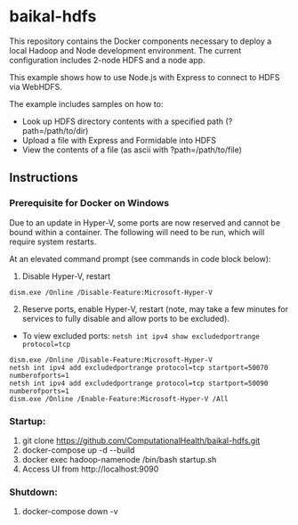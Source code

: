 baikal-hdfs
=============
This repository contains the Docker components necessary to deploy a local Hadoop and Node development environment. The current configuration includes 2-node HDFS and a node app.

This example shows how to use Node.js with Express to connect to HDFS via WebHDFS. 

The example includes samples on how to:
 - Look up HDFS directory contents with a specified path (?path=/path/to/dir)
 - Upload a file with Express and Formidable into HDFS
 - View the contents of a file (as ascii with ?path=/path/to/file)


Instructions
------------

### Prerequisite for Docker on Windows
Due to an update in Hyper-V, some ports are now reserved and cannot be bound within a container. The following will need to be run, which will require system restarts.

At an elevated command prompt (see commands in code block below):

1. Disable Hyper-V, restart
```
dism.exe /Online /Disable-Feature:Microsoft-Hyper-V
```

2. Reserve ports, enable Hyper-V, restart (note, may take a few minutes for services to fully disable and allow ports to be excluded).
 - To view excluded ports: ```netsh int ipv4 show excludedportrange protocol=tcp```
```
dism.exe /Online /Disable-Feature:Microsoft-Hyper-V
netsh int ipv4 add excludedportrange protocol=tcp startport=50070 numberofports=1
netsh int ipv4 add excludedportrange protocol=tcp startport=50090 numberofports=1
dism.exe /Online /Enable-Feature:Microsoft-Hyper-V /All
```

### Startup:

1. git clone https://github.com/ComputationalHealth/baikal-hdfs.git
2. docker-compose up -d --build
3. docker exec hadoop-namenode /bin/bash startup.sh
4. Access UI from http://localhost:9090

### Shutdown:
1. docker-compose down -v


